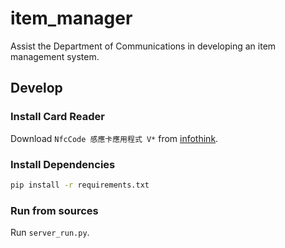 # item_manager
Assist the Department of Communications in developing an item management system.

Develop
-------
### Install Card Reader
Download `NfcCode 感應卡應用程式 V*` from [infothink](https://web.infothink.com.tw/zh-hant/node/8).

### Install Dependencies
```bash
pip install -r requirements.txt
```

### Run from sources
Run `server_run.py`.

